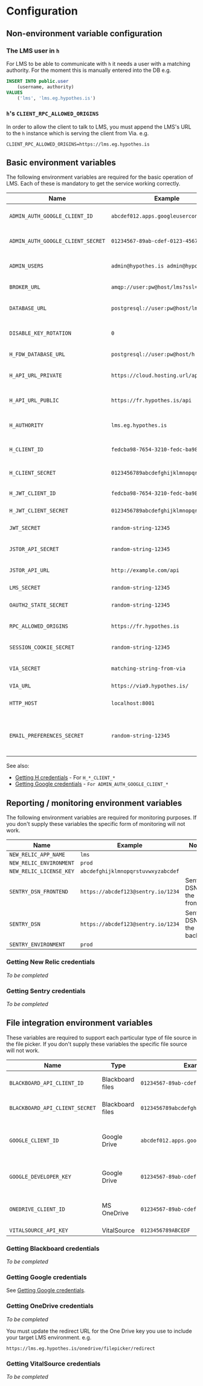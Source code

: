 # Configuration

## Non-environment variable configuration

### The LMS user in `h`

For LMS to be able to communicate with `h` it needs a user with a matching
authority. For the moment this is manually entered into the DB e.g.

```sql
INSERT INTO public.user 
    (username, authority)
VALUES
    ('lms', 'lms.eg.hypothes.is')
```

### `h`'s `CLIENT_RPC_ALLOWED_ORIGINS`

In order to allow the client to talk to LMS, you must append the LMS's URL to
the `h` instance which is serving the client from Via. e.g.

```
CLIENT_RPC_ALLOWED_ORIGINS=https://lms.eg.hypothes.is
```

## Basic environment variables

The following environment variables are required for the basic operation of
LMS. Each of these is mandatory to get the service working correctly.

| Name                              | Example                                | Notes                                           | 
|-----------------------------------|----------------------------------------|-------------------------------------------------|
| `ADMIN_AUTH_GOOGLE_CLIENT_ID`     | `abcdef012.apps.googleusercontent.com` | An OAuth2 pair from Google for `/admin` pages   |
| `ADMIN_AUTH_GOOGLE_CLIENT_SECRET` | `01234567-89ab-cdef-0123-456789abcdef` | The matching secret from the above              |
| `ADMIN_USERS`                     | `admin@hypothes.is admin@hypothesis`   | Email addresses of users with ADMIN permission  |
| `BROKER_URL`                      | `amqp://user:pw@host/lms?ssl=true`     | AMQP DSN for the main service                   | 
| `DATABASE_URL`                    | `postgresql://user:pw@host/lms`        | Postgres DSN of this service main DB            | 
| `DISABLE_KEY_ROTATION`            | `0`                                    | Disable key rotation. Useful in QA              |
| `H_FDW_DATABASE_URL`              | `postgresql://user:pw@host/h`          | Postgres DSN pointing to H's DB                 | 
| `H_API_URL_PRIVATE`               | `https://cloud.hosting.url/api`        | URL for service to service communication        |
| `H_API_URL_PUBLIC`                | `https://fr.hypothes.is/api`           | URL for client to service communication         |
| `H_AUTHORITY`                     | `lms.eg.hypothes.is`                   | An authority to separate LMS annotations in `h` |
| `H_CLIENT_ID`                     | `fedcba98-7654-3210-fedc-ba9876543210` | A `client_credentials` OAuth2 pair from `h`     |
| `H_CLIENT_SECRET`                 | `0123456789abcdefghijklmnopqrABCDEFGH` | A `client_credentials` OAuth2 pair from `h`     |
| `H_JWT_CLIENT_ID`                 | `fedcba98-7654-3210-fedc-ba9876543210` | A `jwt_bearer` OAuth2 pair from `h`             |
| `H_JWT_CLIENT_SECRET`             | `0123456789abcdefghijklmnopqrABCDEFGH` | A `jwt_bearer` OAuth2 pair from `h`             |
| `JWT_SECRET`                      | `random-string-12345`                  | An arbitrary secret value                       |
| `JSTOR_API_SECRET`                | `random-string-12345`                  | JWT secret for authenticating with JSTOR        |
| `JSTOR_API_URL`                   | `http://example.com/api`               | URL of JSTOR API base url.                      |
| `LMS_SECRET`                      | `random-string-12345`                  | An arbitrary secret value                       |
| `OAUTH2_STATE_SECRET`             | `random-string-12345`                  | An arbitrary secret value                       |
| `RPC_ALLOWED_ORIGINS`             | `https://fr.hypothes.is`               | `h` instances clients can be connecting from    |
| `SESSION_COOKIE_SECRET`           | `random-string-12345`                  | An arbitrary secret value                       |
| `VIA_SECRET`                      | `matching-string-from-via`             | Must match the shared secret from Via           |
| `VIA_URL`                         | `https://via9.hypothes.is/`            | The matching Via                                |
| `HTTP_HOST`                       | `localhost:8001`                       | The app's HTTP hostname (used by Celery workers)|
| `EMAIL_PREFERENCES_SECRET`        | `random-string-12345`                  | Signing secret for authentication tokens for the email preferences pages |

See also:

 * [Getting H credentials](getting-h-credentials.md) - For `H_*_CLIENT_*`
 * [Getting Google credentials](getting-google-credentials.md) - `For ADMIN_AUTH_GOOGLE_CLIENT_*`

## Reporting / monitoring environment variables

The following environment variables are required for monitoring purposes. If 
you don't supply these variables the specific form of monitoring will not work.

| Name                    | Example                            | Notes                       | 
|-------------------------|------------------------------------|-----------------------------|
| `NEW_RELIC_APP_NAME`    | `lms`                              |                             | 
| `NEW_RELIC_ENVIRONMENT` | `prod`                             |                             |
| `NEW_RELIC_LICENSE_KEY` | `abcdefghijklmnopqrstuvwxyzabcdef` |                             |
| `SENTRY_DSN_FRONTEND`   | `https://abcdef123@sentry.io/1234` | Sentry DSN for the frontend |
| `SENTRY_DSN`            | `https://abcdef123@sentry.io/1234` | Sentry DSN for the backend  |
| `SENTRY_ENVIRONMENT`    | `prod`                             |                             |


### Getting New Relic credentials

_To be completed_

### Getting Sentry credentials

_To be completed_

## File integration environment variables

These variables are required to support each particular type of file source in
the file picker. If you don't supply these variables the specific file source 
will not work.

| Name                              | Type             | Example                                | Notes                                       | 
|-----------------------------------|------------------|----------------------------------------|---------------------------------------------|
| `BLACKBOARD_API_CLIENT_ID`        | Blackboard files | `01234567-89ab-cdef-0123-456789abcdef` | Provided by Blackboard                      |
| `BLACKBOARD_API_CLIENT_SECRET`    | Blackboard files | `0123456789abcdefghijklmnopqrstuv`     | Provided by Blackboard                      |
| `GOOGLE_CLIENT_ID`                | Google Drive     | `abcdef012.apps.googleusercontent.com` | A client ID from an OAuth2 key from Google  |
| `GOOGLE_DEVELOPER_KEY`            | Google Drive     | `01234567-89ab-cdef-0123-456789abcdef` | A developer key from Google                 |
| `ONEDRIVE_CLIENT_ID`              | MS OneDrive      | `01234567-89ab-cdef-0123-456789abcdef` | Developer key from Microsoft OneDrive       |
| `VITALSOURCE_API_KEY`             | VitalSource      | `0123456789ABCEDF`                     |                                             |

### Getting Blackboard credentials

_To be completed_

### Getting Google credentials

See [Getting Google credentials](getting-google-credentials.md).

### Getting OneDrive credentials

_To be completed_

You must update the redirect URL for the One Drive key you use to include your
target LMS environment. e.g.

`https://lms.eg.hypothes.is/onedrive/filepicker/redirect`

### Getting VitalSource credentials

_To be completed_
